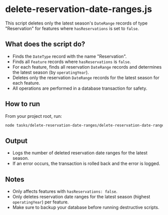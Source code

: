 # delete-reservation-date-ranges.js

This script deletes only the latest season's `DateRange` records of type "Reservation" for features where `hasReservations` is set to `false`.

## What does the script do?

- Finds the `DateType` record with the name "Reservation".
- Finds all `Feature` records where `hasReservations` is `false`.
- For each feature, finds all reservation `DateRange` records and determines the latest season (by `operatingYear`).
- Deletes only the reservation `DateRange` records for the latest season for each feature.
- All operations are performed in a database transaction for safety.

## How to run

From your project root, run:

```sh
node tasks/delete-reservation-date-ranges/delete-reservation-date-ranges.js
```

## Output

- Logs the number of deleted reservation date ranges for the latest season.
- If an error occurs, the transaction is rolled back and the error is logged.

## Notes

- Only affects features with `hasReservations: false`.
- Only deletes reservation date ranges for the latest season (highest `operatingYear`) per feature.
- Make sure to backup your database before running destructive scripts.
